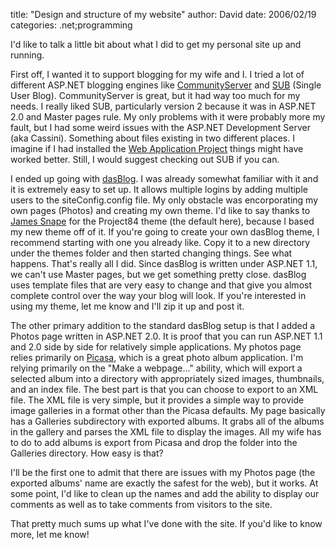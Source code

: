 
title: "Design and structure of my website"
author: David
date: 2006/02/19
categories: .net;programming

I'd like to talk a little bit about what I did to get my personal site up and running.

First off, I wanted it to support blogging for my wife and I. I tried a lot of different ASP.NET blogging engines like [CommunityServer](http://communityserver.org/) and [SUB](http://www.markitup.com/) (Single User Blog). CommunityServer is great, but it had way too much for my needs. I really liked SUB, particularly version 2 because it was in ASP.NET 2.0 and Master pages rule. My only problems with it were probably more my fault, but I had some weird issues with the ASP.NET Development Server (aka Cassini). Something about files existing in two different places. I imagine if I had installed the [Web Application Project](http://msdn.microsoft.com/asp.net/reference/infrastructure/wap/default.aspx) things might have worked better. Still, I would suggest checking out SUB if you can. 

I ended up going with [dasBlog](http://www.dasblog.net/). I was already somewhat familiar with it and it is extremely easy to set up. It allows multiple logins by adding multiple users to the siteConfig.config file. My only obstacle was encorporating my own pages (Photos) and creating my own theme. I'd like to say thanks to [James Snape](http://www.jamessnape.me.uk/) for the Project84 theme (the default here), because I based my new theme off of it. If you're going to create your own dasBlog theme, I recommend starting with one you already like. Copy it to a new directory under the themes folder and then started changing things. See what happens. That's really all I did. Since dasBlog is written under ASP.NET 1.1, we can't use Master pages, but we get something pretty close. dasBlog uses template files that are very easy to change and that give you almost complete control over the way your blog will look. If you're interested in using my theme, let me know and I'll zip it up and post it.

The other primary addition to the standard dasBlog setup is that I added a Photos page written in ASP.NET 2.0. It is proof that you can run ASP.NET 1.1 and 2.0 side by side for relatively simple applications. My photos page relies primarily on [Picasa](http://picasa.google.com/), which is a great photo album application. I'm relying primarily on the "Make a webpage..." ability, which will export a selected album into a directory with appropriately sized images, thumbnails, and an index file. The best part is that you can choose to export to an XML file. The XML file is very simple, but it provides a simple way to provide image galleries in a format other than the Picasa defaults. My page basically has a Galleries subdirectory with exported albums. It grabs all of the albums in the gallery and parses the XML file to display the images. All my wife has to do to add albums is export from Picasa and drop the folder into the Galleries directory. How easy is that?

I'll be the first one to admit that there are issues with my Photos page (the exported albums' name are exactly the safest for the web), but it works. At some point, I'd like to clean up the names and add the ability to display our comments as well as to take comments from visitors to the site.

That pretty much sums up what I've done with the site. If you'd like to know more, let me know!



